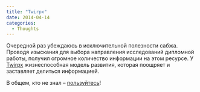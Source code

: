 ```yaml
---
title: "Twirpx"
date: 2014-04-14
categories:
  - Thoughts
---
```


Очередной раз убеждаюсь в исключительной полезности сабжа. Проводя изыскания для выбора направления исследований дипломной работы, получил огромное количество информации на этом ресурсе. У [Twirpx](http://www.twirpx.com/) жизнеспособная модель развития, которая поощряет и заставляет делиться информацией.

В общем, кто не знал – [пользуйтесь](http://www.twirpx.com/)!
